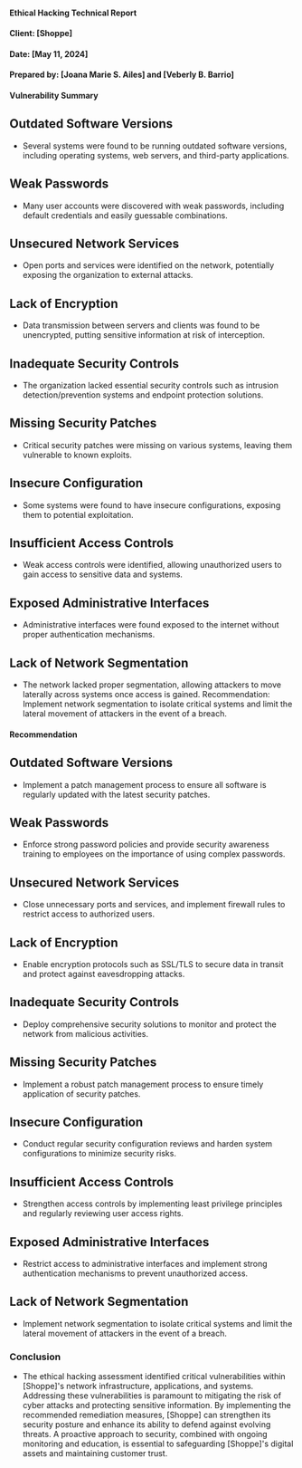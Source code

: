 #### Ethical Hacking Technical Report
#### Client: [Shoppe]
#### Date: [May 11, 2024]
#### Prepared by: [Joana Marie S. Ailes] and [Veberly B. Barrio]


#### Vulnerability Summary ####

## Outdated Software Versions

   * Several systems were found to be running outdated software versions, including operating systems, web servers, and third-party applications.

## Weak Passwords

   * Many user accounts were discovered with weak passwords, including default credentials and easily guessable combinations.

## Unsecured Network Services

   * Open ports and services were identified on the network, potentially exposing the organization to external attacks.

## Lack of Encryption

   * Data transmission between servers and clients was found to be unencrypted, putting sensitive information at risk of interception.

## Inadequate Security Controls

   * The organization lacked essential security controls such as intrusion detection/prevention systems and endpoint protection solutions.

## Missing Security Patches

  * Critical security patches were missing on various systems, leaving them vulnerable to known exploits.

## Insecure Configuration

  * Some systems were found to have insecure configurations, exposing them to potential exploitation.

## Insufficient Access Controls

  * Weak access controls were identified, allowing unauthorized users to gain access to sensitive data and systems.

## Exposed Administrative Interfaces

  * Administrative interfaces were found exposed to the internet without proper authentication mechanisms.

## Lack of Network Segmentation

  * The network lacked proper segmentation, allowing attackers to move laterally across systems once access is gained.
Recommendation: Implement network segmentation to isolate critical systems and limit the lateral movement of attackers in the event of a breach.

#### Recommendation ####

## Outdated Software Versions

  * Implement a patch management process to ensure all software is regularly updated with the latest security patches.

## Weak Passwords

  * Enforce strong password policies and provide security awareness training to employees on the importance of using complex passwords.

## Unsecured Network Services

  * Close unnecessary ports and services, and implement firewall rules to restrict access to authorized users.

## Lack of Encryption

  * Enable encryption protocols such as SSL/TLS to secure data in transit and protect against eavesdropping attacks.

## Inadequate Security Controls

  * Deploy comprehensive security solutions to monitor and protect the network from malicious activities.

## Missing Security Patches

  * Implement a robust patch management process to ensure timely application of security patches.

## Insecure Configuration

  * Conduct regular security configuration reviews and harden system configurations to minimize security risks.

## Insufficient Access Controls
  
  * Strengthen access controls by implementing least privilege principles and regularly reviewing user access rights.

## Exposed Administrative Interfaces
  
  * Restrict access to administrative interfaces and implement strong authentication mechanisms to prevent unauthorized access.

## Lack of Network Segmentation

  * Implement network segmentation to isolate critical systems and limit the lateral movement of attackers in the event of a breach.

### Conclusion

  * The ethical hacking assessment identified critical vulnerabilities within [Shoppe]'s network infrastructure, applications, and systems. Addressing these vulnerabilities is paramount to mitigating the risk of cyber attacks and protecting sensitive information. By implementing the recommended remediation measures, [Shoppe] can strengthen its security posture and enhance its ability to defend against evolving threats. A proactive approach to security, combined with ongoing monitoring and education, is essential to safeguarding [Shoppe]'s digital assets and maintaining customer trust.





